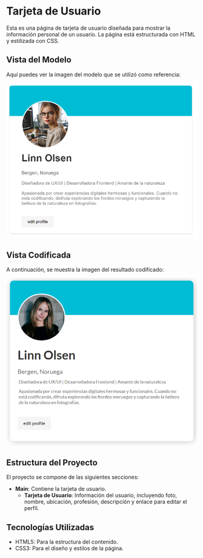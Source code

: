 # Tarjeta de Usuario

Esta es una página de tarjeta de usuario diseñada para mostrar la información personal de un usuario. La página está estructurada con HTML y estilizada con CSS.

## Vista del Modelo

Aquí puedes ver la imagen del modelo que se utilizó como referencia:

![Modelo](assets/screenshot/modelo.png)

## Vista Codificada

A continuación, se muestra la imagen del resultado codificado:

![Resultado Codificado](assets/screenshot/tarjetaUsuario.PNG)

## Estructura del Proyecto

El proyecto se compone de las siguientes secciones:

- **Main**: Contiene la tarjeta de usuario.
  - **Tarjeta de Usuario**: Información del usuario, incluyendo foto, nombre, ubicación, profesión, descripción y enlace para editar el perfil.

## Tecnologías Utilizadas
- HTML5: Para la estructura del contenido.
- CSS3: Para el diseño y estilos de la página.
